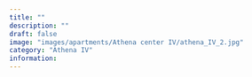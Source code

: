 ```yaml
---
title: ""
description: ""
draft: false
image: "images/apartments/Athena center IV/athena_IV_2.jpg"
category: "Athena IV"
information:
---
```

